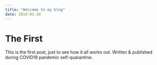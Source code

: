 ```yaml
---
title: "Welcome to my blog"
date: 2019-01-20
---
```


# The First
This is the first post, just to see how it all works out.
Written & published during COVID19 pandemic self-quarantine.
